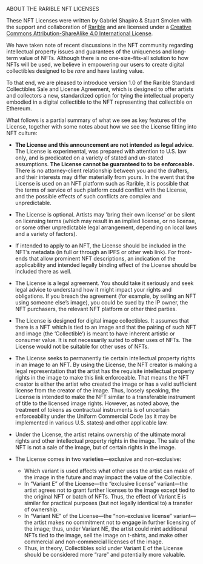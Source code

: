 ABOUT THE RARIBLE NFT LICENSES

These NFT Licenses were written by Gabriel Shapiro & Stuart Smolen with the support and collaboration of [Rarible](https://rarible.com) and are licensed under a [Creative Commons Attribution-ShareAlike 4.0 International License](https://creativecommons.org/licenses/by-sa/4.0/). 

We have taken note of recent discussions in the NFT community regarding intellectual property issues and guarantees of the uniqueness and long-term value of NFTs. Although there is no one-size-fits-all solution to how NFTs will be used, we believe in empowering our users to create digital collectibles designed to be *rare* and have lasting value. 

To that end, we are pleased to introduce version 1.0 of the Rarible Standard Collectibles Sale and License Agreement, which is designed to offer artists and collectors a new, standardized option for tying the intellectual property embodied in a digital collectible to the NFT representing that collectible on Ethereum. 

What follows is a partial summary of what we see as key features of the License, together with some notes about how we see the License fitting into NFT culture:

* **The License and this announcement are not intended as legal advice.** The License is experimental, was prepared with attention to U.S. law only, and is predicated on a variety of stated and un-stated assumptions. **The License cannot be guaranteed to to be enforceable.** There is no attorney-client relationship between you and the drafters, and their interests may differ materially from yours. In the event that the License is used on an NFT platform such as Rarible, it is possible that the terms of service of such platform could conflict with the License, and the possible effects of such conflicts are complex and unpredictable. 

* The License is optional. Artists may 'bring their own license' or be silent on licensing terms (which may result in an implied license, or no license, or some other unpredictable legal arrangement, depending on local laws and a variety of factors). 

* If intended to apply to an NFT, the License should be included in the NFT’s metadata (in full or through an IPFS or other web link). For front-ends that allow prominent NFT descriptions, an indication of the applicability and intended legally binding effect of the License should be included there as well. 

* The License is a legal agreement. You should take it seriously and seek legal advice to understand how it might impact your rights and obligations. If you breach the agreement (for example, by selling an NFT using someone else’s image), you could be sued by the IP owner, the NFT purchasers, the relevant NFT platform or other third parties. 

* The License is designed for digital image collectibles. It assumes that there is a NFT which is tied to an image and that the pairing of such NFT and image (the ‘Collectible’) is meant to have inherent artistic or consumer value. It is not necessarily suited to other uses of NFTs. The License would not be suitable for other uses of NFTs. 

* The License seeks to permanently tie certain intellectual property rights in an image to an NFT. By using the License, the NFT creator is making a legal representation that the artist has the requisite intellectual property rights in the image to make this link enforceable. That means the NFT creator is either the artist who created the image or has a valid sufficient license from the creator of the image. Thus, loosely speaking, the License is intended to make the NFT similar to a transferable instrument of title to the licensed image rights. However, as noted above, the treatment of tokens as contractual instruments is of uncertain enforceability under the Uniform Commercial Code (as it may be implemented in various U.S. states) and other applicable law. 

* Under the License, the artist retains ownership of the ultimate moral rights and other intellectual property rights in the image. The sale of the NFT is not a sale of the image, but of certain rights in the image. 

* The License comes in two varieties—exclusive and non-exclusive: 

    * Which variant is used affects what other uses the artist can make of the image in the future and may impact the value of the Collectible.
    * In “Variant E” of the License—the “exclusive license” variant—the artist agrees not to grant further licenses to the image except tied to the original NFT or batch of NFTs. Thus, the effect of Variant E is similar for practical purposes (but not legally identical to) a transfer of ownership. 
    * In “Variant NE” of the License—the “non-exclusive license” variant—the artist makes no commitment not to engage in further licensing of the image; thus, under Variant NE, the artist could mint additional NFTs tied to the image, sell the image on t-shirts, and make other commercial and non-commercial licenses of the image. 
    * Thus, in theory, Collectibles sold under Variant E of the License should be considered more “rare” and potentially more valuable. 


